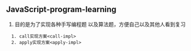 ## JavaScript-program-learning

1. 目的是为了实现各种手写编程题 以及算法题，方便自己以及其他人看到复习

```
  1. call实现方案<call-impl>
  2. apply实现方案<apply-impl>
```
